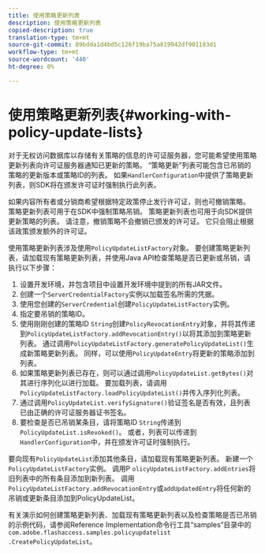 ```yaml
---
title: 使用策略更新列表
description: 使用策略更新列表
copied-description: true
translation-type: tm+mt
source-git-commit: 89bdda1d4bd5c126f19ba75a819942df901183d1
workflow-type: tm+mt
source-wordcount: '440'
ht-degree: 0%

---
```



# 使用策略更新列表{#working-with-policy-update-lists}

对于无权访问数据库以存储有关策略的信息的许可证服务器，您可能希望使用策略更新列表向许可证服务器通知已更新的策略。 “策略更新”列表可能包含已吊销的策略的更新版本或策略ID的列表。 如果`HandlerConfiguration`中提供了策略更新列表，则SDK将在颁发许可证时强制执行此列表。

如果内容所有者或分销商希望根据特定政策停止发行许可证，则也可撤销策略。 策略更新列表可用于在SDK中强制策略吊销。 策略更新列表也可用于向SDK提供更新策略的列表。 请注意，撤销策略不会撤销已颁发的许可证。 它只会阻止根据该政策颁发额外的许可证。

使用策略更新列表涉及使用`PolicyUpdateListFactory`对象。 要创建策略更新列表，请加载现有策略更新列表，并使用Java API检查策略是否已更新或吊销，请执行以下步骤：

1. 设置开发环境，并包含项目中设置开发环境中提到的所有JAR文件。
1. 创建一个`ServerCredentialFactory`实例以加载签名所需的凭据。
1. 使用您创建的`ServerCredential`创建`PolicyUpdateListFactory`实例。
1. 指定要吊销的策略ID。
1. 使用刚刚创建的策略ID `String`创建`PolicyRevocationEntry`对象，并将其传递到`PolicyUpdateListFactory.addRevocationEntry()`以将其添加到策略更新列表。 通过调用`PolicyUpdateListFactory.generatePolicyUpdateList()`生成新策略更新列表。 同样，可以使用`PolicyUpdateEntry`将更新的策略添加到列表。
1. 如果策略更新列表已存在，则可以通过调用`PolicyUpdateList.getBytes()`对其进行序列化以进行加载。 要加载列表，请调用`PolicyUpdateListFactory.loadPolicyUpdateList()`并传入序列化列表。
1. 通过调用`PolicyUpdateList.verifySignature()`验证签名是否有效，且列表已由正确的许可证服务器证书签名。
1. 要检查是否已吊销某条目，请将策略ID `String`传递到`PolicyUpdateList.isRevoked()`。 或者，列表可以传递到`HandlerConfiguration`中，并在颁发许可证时强制执行。

要向现有`PolicyUpdateList`添加其他条目，请加载现有策略更新列表。 新建一个`PolicyUpdateListFactory`实例。 调用P `olicyUpdateListFactory.addEntries`将旧列表中的所有条目添加到新列表。 调用`PolicyUpdateListFactory.addRevocationEntry`或`addUpdatedEntry`将任何新的吊销或更新条目添加到PolicyUpdateList。

有关演示如何创建策略更新列表、加载现有策略更新列表以及检查策略是否已吊销的示例代码，请参阅Reference Implementation命令行工具“samples”目录中的`com.adobe.flashaccess.samples.policyupdatelist` `.CreatePolicyUpdateList`。
